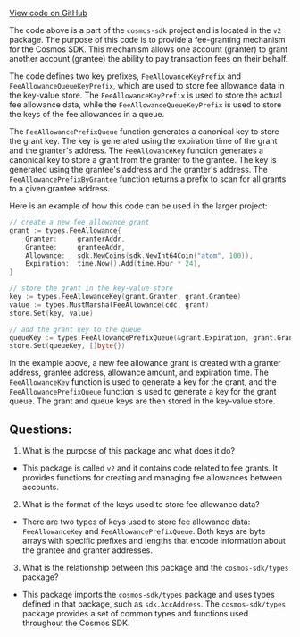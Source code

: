 [View code on GitHub](https://github.com/cosmos/cosmos-sdk.git/x/feegrant/migrations/v2/keys.go)

The code above is a part of the `cosmos-sdk` project and is located in the `v2` package. The purpose of this code is to provide a fee-granting mechanism for the Cosmos SDK. This mechanism allows one account (granter) to grant another account (grantee) the ability to pay transaction fees on their behalf. 

The code defines two key prefixes, `FeeAllowanceKeyPrefix` and `FeeAllowanceQueueKeyPrefix`, which are used to store fee allowance data in the key-value store. The `FeeAllowanceKeyPrefix` is used to store the actual fee allowance data, while the `FeeAllowanceQueueKeyPrefix` is used to store the keys of the fee allowances in a queue. 

The `FeeAllowancePrefixQueue` function generates a canonical key to store the grant key. The key is generated using the expiration time of the grant and the granter's address. The `FeeAllowanceKey` function generates a canonical key to store a grant from the granter to the grantee. The key is generated using the grantee's address and the granter's address. The `FeeAllowancePrefixByGrantee` function returns a prefix to scan for all grants to a given grantee address.

Here is an example of how this code can be used in the larger project:

```go
// create a new fee allowance grant
grant := types.FeeAllowance{
    Granter:     granterAddr,
    Grantee:     granteeAddr,
    Allowance:   sdk.NewCoins(sdk.NewInt64Coin("atom", 100)),
    Expiration:  time.Now().Add(time.Hour * 24),
}

// store the grant in the key-value store
key := types.FeeAllowanceKey(grant.Granter, grant.Grantee)
value := types.MustMarshalFeeAllowance(cdc, grant)
store.Set(key, value)

// add the grant key to the queue
queueKey := types.FeeAllowancePrefixQueue(&grant.Expiration, grant.Granter)
store.Set(queueKey, []byte{})
```

In the example above, a new fee allowance grant is created with a granter address, grantee address, allowance amount, and expiration time. The `FeeAllowanceKey` function is used to generate a key for the grant, and the `FeeAllowancePrefixQueue` function is used to generate a key for the grant queue. The grant and queue keys are then stored in the key-value store.
## Questions: 
 1. What is the purpose of this package and what does it do?
- This package is called `v2` and it contains code related to fee grants. It provides functions for creating and managing fee allowances between accounts.

2. What is the format of the keys used to store fee allowance data?
- There are two types of keys used to store fee allowance data: `FeeAllowanceKey` and `FeeAllowancePrefixQueue`. Both keys are byte arrays with specific prefixes and lengths that encode information about the grantee and granter addresses.

3. What is the relationship between this package and the `cosmos-sdk/types` package?
- This package imports the `cosmos-sdk/types` package and uses types defined in that package, such as `sdk.AccAddress`. The `cosmos-sdk/types` package provides a set of common types and functions used throughout the Cosmos SDK.